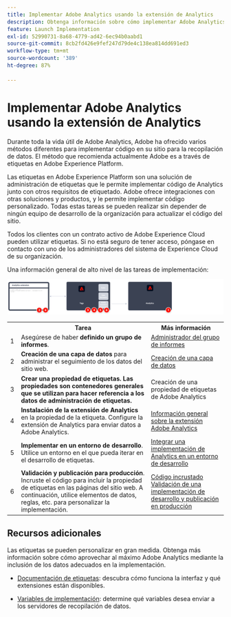 ```yaml
---
title: Implementar Adobe Analytics usando la extensión de Analytics
description: Obtenga información sobre cómo implementar Adobe Analytics usando etiquetas y la extensión de Analytics
feature: Launch Implementation
exl-id: 52990731-8a68-4779-ad42-6ec94b0aabd1
source-git-commit: 8cb2fd426e9fef247d79de4c138ea814dd691ed3
workflow-type: tm+mt
source-wordcount: '389'
ht-degree: 87%

---
```


# Implementar Adobe Analytics usando la extensión de Analytics

Durante toda la vida útil de Adobe Analytics, Adobe ha ofrecido varios métodos diferentes para implementar código en su sitio para la recopilación de datos. El método que recomienda actualmente Adobe es a través de etiquetas en Adobe Experience Platform.

Las etiquetas en Adobe Experience Platform son una solución de administración de etiquetas que le permite implementar código de Analytics junto con otros requisitos de etiquetado. Adobe ofrece integraciones con otras soluciones y productos, y le permite implementar código personalizado. Todas estas tareas se pueden realizar sin depender de ningún equipo de desarrollo de la organización para actualizar el código del sitio.

Todos los clientes con un contrato activo de Adobe Experience Cloud pueden utilizar etiquetas. Si no está seguro de tener acceso, póngase en contacto con uno de los administradores del sistema de Experience Cloud de su organización.

Una información general de alto nivel de las tareas de implementación:



![Cómo implementar Adobe Analytics mediante el flujo de trabajo de la extensión de Analytics, tal como se describe en esta sección.](../assets/analytics-extension-annotated.png)

<table style="width:100%">

<tr>
<th style="width:5%"></th><th style="width:60%"><b>Tarea</b></th><th style="width:35%"><b>Más información</b></th>
</tr>

<tr>
<td> 1</td>
<td>Asegúrese de haber <b>definido un grupo de informes</b>.</td>
<td><a href="../../admin/admin/c-manage-report-suites/report-suites-admin.md">Administrador del grupo de informes</a></td>
</tr>

<tr>
<td>2</td>
<td><b>Creación de una capa de datos</b> para administrar el seguimiento de los datos del sitio web.</td>
<td>
<a href="../prepare/data-layer.md">Creación de una capa de datos</a>
</td>
</tr>

<tr>
<td>3</td>
<td><b><b>Crear una propiedad de etiquetas</b>. Las propiedades son contenedores generales que se utilizan para hacer referencia a los datos de administración de etiquetas.</td>
<td><a ref="../launch/create-analytics-property.md">Creación de una propiedad de etiquetas de Adobe Analytics</a></td>
</tr>

<tr>
<td>4</td><td><b>Instalación de la extensión de Analytics</b> en la propiedad de la etiqueta. Configure la extensión de Analytics para enviar datos a Adobe Analytics.</td>
<td><a href="https://experienceleague.adobe.com/docs/experience-platform/tags/extensions/client/analytics/overview.html?lang=es">Información general sobre la extensión Adobe Analytics</a></td>
</tr>

<tr>
<td>5</td>
<td><b>Implementar en un entorno de desarrollo</b>. Utilice un entorno en el que pueda iterar en el desarrollo de etiquetas.</td>
<td><a href="./deploy-dev.md">Integrar una implementación de Analytics en un entorno de desarrollo</td>
</tr>

<tr>
<td>6</td> 
<td><b>Validación y publicación para producción</b>. Incruste el código para incluir la propiedad de etiquetas en las páginas del sitio web. A continuación, utilice elementos de datos, reglas, etc. para personalizar la implementación.</td>
<td><a href="https://experienceleague.adobe.com/docs/experience-platform/tags/publish/environments/environments.html?lang=en#embed-code">Código incrustado</a><br/><a href="./validate-publish-prod.md">Validación de una implementación de desarrollo y publicación en producción</a></td>
</tr>

</table>

## Recursos adicionales

Las etiquetas se pueden personalizar en gran medida. Obtenga más información sobre cómo aprovechar al máximo Adobe Analytics mediante la inclusión de los datos adecuados en la implementación.

- [Documentación de etiquetas](https://experienceleague.adobe.com/docs/experience-platform/tags/home.html?lang=es#): descubra cómo funciona la interfaz y qué extensiones están disponibles.

- [Variables de implementación](../vars/overview.md): determine qué variables desea enviar a los servidores de recopilación de datos.

